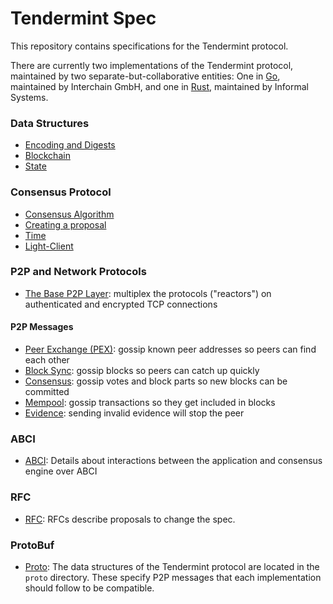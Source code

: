 # Tendermint Spec

This repository contains specifications for the Tendermint protocol.

There are currently two implementations of the Tendermint protocol,
maintained by two separate-but-collaborative entities:
One in [Go](https://github.com/tendermint/tendermint),
maintained by Interchain GmbH,
and one in [Rust](https://github.com/informalsystems/tendermint-rs),
maintained by Informal Systems.

### Data Structures

- [Encoding and Digests](./spec/core/encoding.md)
- [Blockchain](./spec/core/data_structures.md)
- [State](./spec/core/state.md)

### Consensus Protocol

- [Consensus Algorithm](./spec/consensus/consensus.md)
- [Creating a proposal](./spec/consensus/creating-proposal.md)
- [Time](./spec/consensus/bft-time.md)
- [Light-Client](./spec/consensus/light-client/README.md)

### P2P and Network Protocols

- [The Base P2P Layer](./p2p/node.md): multiplex the protocols ("reactors") on authenticated and encrypted TCP connections

#### P2P Messages

- [Peer Exchange (PEX)](./p2p/messages/pex.md): gossip known peer addresses so peers can find each other
- [Block Sync](./p2p/messages/block_sync.md): gossip blocks so peers can catch up quickly
- [Consensus](./p2p/messages/consensus.md): gossip votes and block parts so new blocks can be committed
- [Mempool](./p2p/messages/mempool.md): gossip transactions so they get included in blocks
- [Evidence](./p2p/messages/evidence.md): sending invalid evidence will stop the peer

### ABCI

- [ABCI](./spec/abci/README.md): Details about interactions between the
  application and consensus engine over ABCI

### RFC

- [RFC](./rfc/README.md): RFCs describe proposals to change the spec.
  
### ProtoBuf

- [Proto](./proto/README.md): The data structures of the Tendermint protocol are located in the `proto` directory. These specify P2P messages that each implementation should follow to be compatible.
